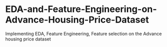 # EDA-and-Feature-Engineering-on-Advance-Housing-Price-Dataset
Implementing EDA, Feature Engineering, Feature selection on the Advance housing price dataset 
